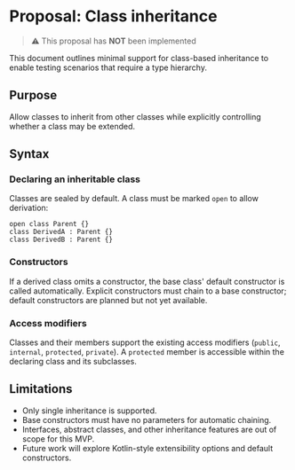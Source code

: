 # Proposal: Class inheritance

> ⚠️ This proposal has **NOT** been implemented

This document outlines minimal support for class-based inheritance to enable testing scenarios that require a type hierarchy.

## Purpose

Allow classes to inherit from other classes while explicitly controlling whether a class may be extended.

## Syntax

### Declaring an inheritable class

Classes are sealed by default. A class must be marked `open` to allow derivation:

```raven
open class Parent {}
class DerivedA : Parent {}
class DerivedB : Parent {}
```

### Constructors

If a derived class omits a constructor, the base class' default constructor is called automatically. Explicit constructors must chain to a base constructor; default constructors are planned but not yet available.

### Access modifiers

Classes and their members support the existing access modifiers (`public`, `internal`, `protected`, `private`). A `protected` member is accessible within the declaring class and its subclasses.

## Limitations

* Only single inheritance is supported.
* Base constructors must have no parameters for automatic chaining.
* Interfaces, abstract classes, and other inheritance features are out of scope for this MVP.
* Future work will explore Kotlin-style extensibility options and default constructors.


